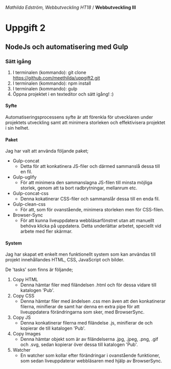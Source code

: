 *Mathilda Edström, Webbutveckling HT18* / **Webbutveckling III**

# Uppgift 2
## NodeJs och automatisering med Gulp

### Sätt igång
1. I terminalen (kommando): git clone https://github.com/meethilda/uppgift2.git
2. I terminalen (kommando): npm install
3. I terminalen (kommando): gulp
4. Öppna projektet i en texteditor och sätt igång! :)

#### Syfte
Automatiseringsprocessens syfte är att förenkla för utvecklaren under projektets utveckling samt att minimera storleken och effektivisera projektet i sin helhet.

#### Paket
Jag har valt att använda följande paket;
* Gulp-concat
    * Detta för att konkatinera JS-filer och därmed sammanslå dessa till en fil.
* Gulp-uglify
    * För att minimera den sammanslagna JS-filen till minsta möjliga storlek, genom att ta bort radbrytningar, mellanrum etc.
* Gulp-concat-css
    * Denna kokatinerar CSS-filer och sammanslår dessa till en enda fil.
* Gulp-clean-css
    * För att, som för ovanstående, minimera storleken men för CSS-filen.
* Browser-Sync
    * För att kunna liveuppdatera webbläsarfönstret utan att manuellt behöva klicka på uppdatera. Detta underlättar arbetet, speciellt vid arbete med fler skärmar.

#### System
Jag har skapat ett enkelt men funktionellt system som kan användas till projekt innehållandes HTML, CSS, JavaScript och bilder.

De 'tasks' som finns är följande;
1. Copy HTML
    * Denna hämtar filer med filändelsen .html och för dessa vidare till katalogen 'Pub'.
2. Copy CSS
    * Denna hämtar filer med ändelsen .css men även att den konkatinerar filerna, minifierar de samt har denna en extra pipe för att liveuppdatera förändringarna som sker, med BrowserSync.
3. Copy JS
    * Denna konkatinerar filerna med filändelse .js, minifierar de och kopierar de till katalogen 'Pub'.
4. Copy Images
    * Denna hämtar objekt som är av filändelserna .jpg, .jpeg, .png, .gif och .svg, sedan kopierar över dessa till katalogen 'Pub'.
5. Watcher
    * En watcher som kollar efter förändringar i ovanstående funktioner, som sedan liveuppdaterar webbläsaren med hjälp av BrowserSync.
